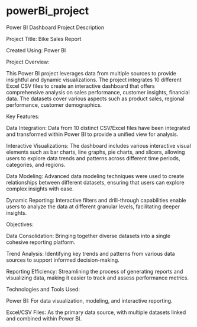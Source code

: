 # powerBi_project

Power BI Dashboard Project Description

Project Title: Bike Sales Report

Created Using: Power BI

Project Overview:

This Power BI project leverages data from multiple sources to provide insightful and dynamic visualizations. The project integrates 10 different Excel CSV files to create an interactive dashboard that offers comprehensive analysis on sales performance, customer insights, financial data.
The datasets cover various aspects such as product sales, regional performance, customer demographics.

Key Features:

  Data Integration: Data from 10 distinct CSV/Excel files have been integrated and transformed within Power BI to provide a unified view for analysis.

   Interactive Visualizations: The dashboard includes various interactive visual elements such as bar charts, line graphs, pie charts, and slicers, allowing users to explore data trends and patterns across different time periods, categories, and regions.

   Data Modeling: Advanced data modeling techniques were used to create relationships between different datasets, ensuring that users can explore complex insights with ease.

  Dynamic Reporting: Interactive filters and drill-through capabilities enable users to analyze the data at different granular levels, facilitating deeper insights.

  Objectives:

  Data Consolidation: Bringing together diverse datasets into a single cohesive reporting platform.

  Trend Analysis: Identifying key trends and patterns from various data sources to support informed decision-making.

  Reporting Efficiency: Streamlining the process of generating reports and visualizing data, making it easier to track and assess performance metrics.

Technologies and Tools Used:

  Power BI: For data visualization, modeling, and interactive reporting.

  Excel/CSV Files: As the primary data source, with multiple datasets linked and combined within Power BI.
